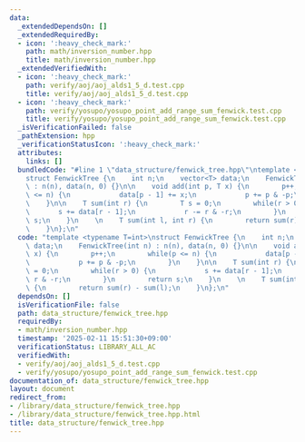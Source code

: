 ```yaml
---
data:
  _extendedDependsOn: []
  _extendedRequiredBy:
  - icon: ':heavy_check_mark:'
    path: math/inversion_number.hpp
    title: math/inversion_number.hpp
  _extendedVerifiedWith:
  - icon: ':heavy_check_mark:'
    path: verify/aoj/aoj_alds1_5_d.test.cpp
    title: verify/aoj/aoj_alds1_5_d.test.cpp
  - icon: ':heavy_check_mark:'
    path: verify/yosupo/yosupo_point_add_range_sum_fenwick.test.cpp
    title: verify/yosupo/yosupo_point_add_range_sum_fenwick.test.cpp
  _isVerificationFailed: false
  _pathExtension: hpp
  _verificationStatusIcon: ':heavy_check_mark:'
  attributes:
    links: []
  bundledCode: "#line 1 \"data_structure/fenwick_tree.hpp\"\ntemplate <typename T=int>\n\
    struct FenwickTree {\n    int n;\n    vector<T> data;\n    FenwickTree(int n)\
    \ : n(n), data(n, 0) {}\n\n    void add(int p, T x) {\n        p++;\n        while(p\
    \ <= n) {\n            data[p - 1] += x;\n            p += p & -p;\n        }\n\
    \    }\n\n    T sum(int r) {\n        T s = 0;\n        while(r > 0) {\n     \
    \       s += data[r - 1];\n            r -= r & -r;\n        }\n        return\
    \ s;\n    }\n    \n    T sum(int l, int r) {\n        return sum(r) - sum(l);\n\
    \    }\n};\n"
  code: "template <typename T=int>\nstruct FenwickTree {\n    int n;\n    vector<T>\
    \ data;\n    FenwickTree(int n) : n(n), data(n, 0) {}\n\n    void add(int p, T\
    \ x) {\n        p++;\n        while(p <= n) {\n            data[p - 1] += x;\n\
    \            p += p & -p;\n        }\n    }\n\n    T sum(int r) {\n        T s\
    \ = 0;\n        while(r > 0) {\n            s += data[r - 1];\n            r -=\
    \ r & -r;\n        }\n        return s;\n    }\n    \n    T sum(int l, int r)\
    \ {\n        return sum(r) - sum(l);\n    }\n};\n"
  dependsOn: []
  isVerificationFile: false
  path: data_structure/fenwick_tree.hpp
  requiredBy:
  - math/inversion_number.hpp
  timestamp: '2025-02-11 15:51:30+09:00'
  verificationStatus: LIBRARY_ALL_AC
  verifiedWith:
  - verify/aoj/aoj_alds1_5_d.test.cpp
  - verify/yosupo/yosupo_point_add_range_sum_fenwick.test.cpp
documentation_of: data_structure/fenwick_tree.hpp
layout: document
redirect_from:
- /library/data_structure/fenwick_tree.hpp
- /library/data_structure/fenwick_tree.hpp.html
title: data_structure/fenwick_tree.hpp
---
```


